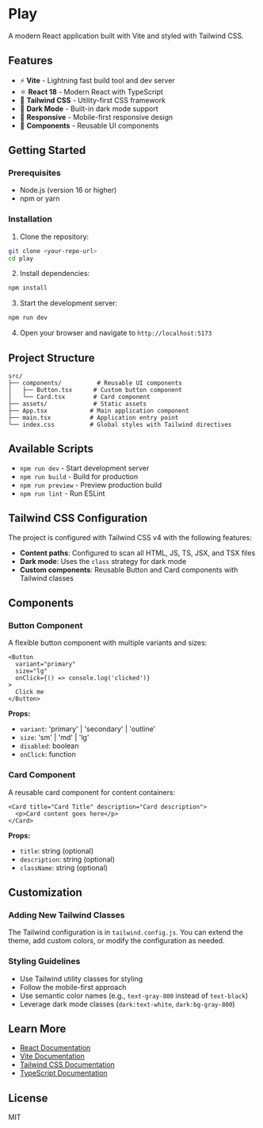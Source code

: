 # Play

A modern React application built with Vite and styled with Tailwind CSS.

## Features

- ⚡ **Vite** - Lightning fast build tool and dev server
- ⚛️ **React 18** - Modern React with TypeScript
- 🎨 **Tailwind CSS** - Utility-first CSS framework
- 🌙 **Dark Mode** - Built-in dark mode support
- 📱 **Responsive** - Mobile-first responsive design
- 🧩 **Components** - Reusable UI components

## Getting Started

### Prerequisites

- Node.js (version 16 or higher)
- npm or yarn

### Installation

1. Clone the repository:
```bash
git clone <your-repo-url>
cd play
```

2. Install dependencies:
```bash
npm install
```

3. Start the development server:
```bash
npm run dev
```

4. Open your browser and navigate to `http://localhost:5173`

## Project Structure

```
src/
├── components/          # Reusable UI components
│   ├── Button.tsx      # Custom button component
│   └── Card.tsx        # Card component
├── assets/             # Static assets
├── App.tsx            # Main application component
├── main.tsx           # Application entry point
└── index.css          # Global styles with Tailwind directives
```

## Available Scripts

- `npm run dev` - Start development server
- `npm run build` - Build for production
- `npm run preview` - Preview production build
- `npm run lint` - Run ESLint

## Tailwind CSS Configuration

The project is configured with Tailwind CSS v4 with the following features:

- **Content paths**: Configured to scan all HTML, JS, TS, JSX, and TSX files
- **Dark mode**: Uses the `class` strategy for dark mode
- **Custom components**: Reusable Button and Card components with Tailwind classes

## Components

### Button Component

A flexible button component with multiple variants and sizes:

```tsx
<Button 
  variant="primary" 
  size="lg" 
  onClick={() => console.log('clicked')}
>
  Click me
</Button>
```

**Props:**
- `variant`: 'primary' | 'secondary' | 'outline'
- `size`: 'sm' | 'md' | 'lg'
- `disabled`: boolean
- `onClick`: function

### Card Component

A reusable card component for content containers:

```tsx
<Card title="Card Title" description="Card description">
  <p>Card content goes here</p>
</Card>
```

**Props:**
- `title`: string (optional)
- `description`: string (optional)
- `className`: string (optional)

## Customization

### Adding New Tailwind Classes

The Tailwind configuration is in `tailwind.config.js`. You can extend the theme, add custom colors, or modify the configuration as needed.

### Styling Guidelines

- Use Tailwind utility classes for styling
- Follow the mobile-first approach
- Use semantic color names (e.g., `text-gray-800` instead of `text-black`)
- Leverage dark mode classes (`dark:text-white`, `dark:bg-gray-800`)

## Learn More

- [React Documentation](https://react.dev/)
- [Vite Documentation](https://vitejs.dev/)
- [Tailwind CSS Documentation](https://tailwindcss.com/)
- [TypeScript Documentation](https://www.typescriptlang.org/)

## License

MIT
